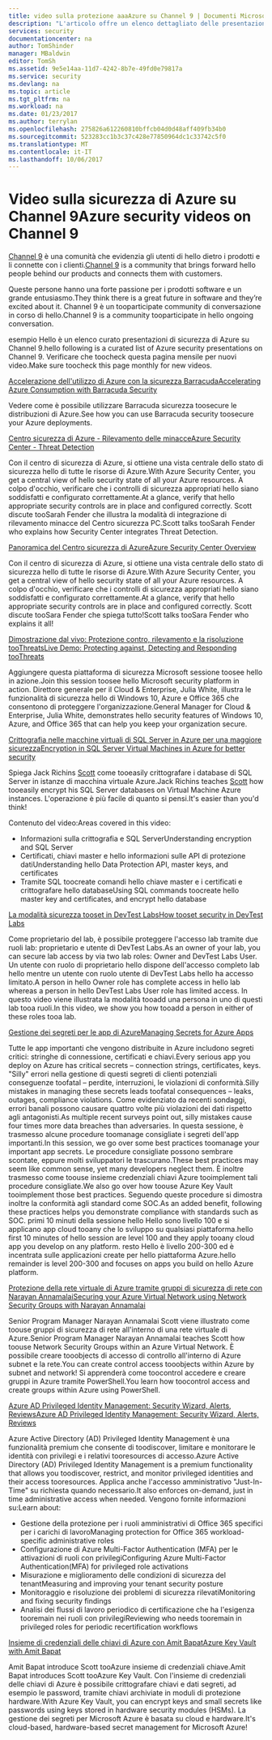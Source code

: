 ```yaml
---
title: video sulla protezione aaaAzure su Channel 9 | Documenti Microsoft
description: "L'articolo offre un elenco dettagliato delle presentazioni sulla sicurezza di Azure su Channel 9. Channel 9 è una comunità che si connette a persone di hello che utilizzano i prodotti con utenti hello dietro dei prodotti."
services: security
documentationcenter: na
author: TomShinder
manager: MBaldwin
editor: TomSh
ms.assetid: 9e5e14aa-11d7-4242-8b7e-49fd0e79817a
ms.service: security
ms.devlang: na
ms.topic: article
ms.tgt_pltfrm: na
ms.workload: na
ms.date: 01/23/2017
ms.author: terrylan
ms.openlocfilehash: 275826a612260810bffcb04d0d48aff409fb34b0
ms.sourcegitcommit: 523283cc1b3c37c428e77850964dc1c33742c5f0
ms.translationtype: MT
ms.contentlocale: it-IT
ms.lasthandoff: 10/06/2017
---
```

# <a name="azure-security-videos-on-channel-9"></a><span data-ttu-id="c580f-104">Video sulla sicurezza di Azure su Channel 9</span><span class="sxs-lookup"><span data-stu-id="c580f-104">Azure security videos on Channel 9</span></span>
<span data-ttu-id="c580f-105">[Channel 9](https://channel9.msdn.com/) è una comunità che evidenzia gli utenti di hello dietro i prodotti e li connette con i clienti.</span><span class="sxs-lookup"><span data-stu-id="c580f-105">[Channel 9](https://channel9.msdn.com/) is a community that brings forward hello people behind our products and connects them with customers.</span></span>

<span data-ttu-id="c580f-106">Queste persone hanno una forte passione per i prodotti software e un grande entusiasmo.</span><span class="sxs-lookup"><span data-stu-id="c580f-106">They think there is a great future in software and they’re excited about it.</span></span> <span data-ttu-id="c580f-107">Channel 9 è un tooparticipate community di conversazione in corso di hello.</span><span class="sxs-lookup"><span data-stu-id="c580f-107">Channel 9 is a community tooparticipate in hello ongoing conversation.</span></span>

<span data-ttu-id="c580f-108">esempio Hello è un elenco curato presentazioni di sicurezza di Azure su Channel 9.</span><span class="sxs-lookup"><span data-stu-id="c580f-108">hello following is a curated list of Azure security presentations on Channel 9.</span></span> <span data-ttu-id="c580f-109">Verificare che toocheck questa pagina mensile per nuovi video.</span><span class="sxs-lookup"><span data-stu-id="c580f-109">Make sure toocheck this page monthly for new videos.</span></span>

[<span data-ttu-id="c580f-110">Accelerazione dell'utilizzo di Azure con la sicurezza Barracuda</span><span class="sxs-lookup"><span data-stu-id="c580f-110">Accelerating Azure Consumption with Barracuda Security</span></span>](https://channel9.msdn.com/events/Microsoft-Azure-Marketplace-ISV-Solutions-Webinar-Series/Webinar-1-Accelerating-Azure-Consumption-with-Barracuda-Security/Webinar-1-Accelerating-Azure-Consumption-with-Barracuda-Security)

<span data-ttu-id="c580f-111">Vedere come è possibile utilizzare Barracuda sicurezza toosecure le distribuzioni di Azure.</span><span class="sxs-lookup"><span data-stu-id="c580f-111">See how you can use Barracuda security toosecure your Azure deployments.</span></span>

[<span data-ttu-id="c580f-112">Centro sicurezza di Azure - Rilevamento delle minacce</span><span class="sxs-lookup"><span data-stu-id="c580f-112">Azure Security Center - Threat Detection</span></span>](https://channel9.msdn.com/Shows/Azure-Friday/Azure-Security-Center-Threat-Detection)

<span data-ttu-id="c580f-113">Con il centro di sicurezza di Azure, si ottiene una vista centrale dello stato di sicurezza hello di tutte le risorse di Azure.</span><span class="sxs-lookup"><span data-stu-id="c580f-113">With Azure Security Center, you get a central view of hello security state of all your Azure resources.</span></span> <span data-ttu-id="c580f-114">A colpo d'occhio, verificare che i controlli di sicurezza appropriati hello siano soddisfatti e configurato correttamente.</span><span class="sxs-lookup"><span data-stu-id="c580f-114">At a glance, verify that hello appropriate security controls are in place and configured correctly.</span></span> <span data-ttu-id="c580f-115">Scott discute tooSarah Fender che illustra la modalità di integrazione di rilevamento minacce del Centro sicurezza PC.</span><span class="sxs-lookup"><span data-stu-id="c580f-115">Scott talks tooSarah Fender who explains how Security Center integrates Threat Detection.</span></span>

[<span data-ttu-id="c580f-116">Panoramica del Centro sicurezza di Azure</span><span class="sxs-lookup"><span data-stu-id="c580f-116">Azure Security Center Overview</span></span>](https://channel9.msdn.com/Shows/Azure-Friday/Azure-Security-Center-Overview)

<span data-ttu-id="c580f-117">Con il centro di sicurezza di Azure, si ottiene una vista centrale dello stato di sicurezza hello di tutte le risorse di Azure.</span><span class="sxs-lookup"><span data-stu-id="c580f-117">With Azure Security Center, you get a central view of hello security state of all your Azure resources.</span></span> <span data-ttu-id="c580f-118">A colpo d'occhio, verificare che i controlli di sicurezza appropriati hello siano soddisfatti e configurato correttamente.</span><span class="sxs-lookup"><span data-stu-id="c580f-118">At a glance, verify that hello appropriate security controls are in place and configured correctly.</span></span> <span data-ttu-id="c580f-119">Scott discute tooSara Fender che spiega tutto!</span><span class="sxs-lookup"><span data-stu-id="c580f-119">Scott talks tooSara Fender who explains it all!</span></span>

[<span data-ttu-id="c580f-120">Dimostrazione dal vivo: Protezione contro, rilevamento e la risoluzione tooThreats</span><span class="sxs-lookup"><span data-stu-id="c580f-120">Live Demo: Protecting against, Detecting and Responding tooThreats</span></span>](https://channel9.msdn.com/events/Virtual-Security-Summit/Virtual-Security-Summit-2016/Live-Demo-Protecting-against-Detecting-and-Responding-to-Threats)

<span data-ttu-id="c580f-121">Aggiungere questa piattaforma di sicurezza Microsoft sessione toosee hello in azione.</span><span class="sxs-lookup"><span data-stu-id="c580f-121">Join this session toosee hello Microsoft security platform in action.</span></span> <span data-ttu-id="c580f-122">Direttore generale per il Cloud & Enterprise, Julia White, illustra le funzionalità di sicurezza hello di Windows 10, Azure e Office 365 che consentono di proteggere l'organizzazione.</span><span class="sxs-lookup"><span data-stu-id="c580f-122">General Manager for Cloud & Enterprise, Julia White, demonstrates hello security features of Windows 10, Azure, and Office 365 that can help you keep your organization secure.</span></span>

[<span data-ttu-id="c580f-123">Crittografia nelle macchine virtuali di SQL Server in Azure per una maggiore sicurezza</span><span class="sxs-lookup"><span data-stu-id="c580f-123">Encryption in SQL Server Virtual Machines in Azure for better security</span></span>](https://channel9.msdn.com/Shows/Azure-Friday/Encryption-in-SQL-Azure-for-better-security)

<span data-ttu-id="c580f-124">Spiega Jack Richins [Scott](https://channel9.msdn.com/Niners/Glucose) come tooeasily crittografare i database di SQL Server in istanze di macchina virtuale Azure.</span><span class="sxs-lookup"><span data-stu-id="c580f-124">Jack Richins teaches [Scott](https://channel9.msdn.com/Niners/Glucose) how tooeasily encrypt his SQL Server databases on Virtual Machine Azure instances.</span></span> <span data-ttu-id="c580f-125">L'operazione è più facile di quanto si pensi.</span><span class="sxs-lookup"><span data-stu-id="c580f-125">It's easier than you'd think!</span></span>

<span data-ttu-id="c580f-126">Contenuto del video:</span><span class="sxs-lookup"><span data-stu-id="c580f-126">Areas covered in this video:</span></span>

* <span data-ttu-id="c580f-127">Informazioni sulla crittografia e SQL Server</span><span class="sxs-lookup"><span data-stu-id="c580f-127">Understanding encryption and SQL Server</span></span>
* <span data-ttu-id="c580f-128">Certificati, chiavi master e hello informazioni sulle API di protezione dati</span><span class="sxs-lookup"><span data-stu-id="c580f-128">Understanding hello Data Protection API, master keys, and certificates</span></span>
* <span data-ttu-id="c580f-129">Tramite SQL toocreate comandi hello chiave master e i certificati e crittografare hello database</span><span class="sxs-lookup"><span data-stu-id="c580f-129">Using SQL commands toocreate hello master key and certificates, and encrypt hello database</span></span>

[<span data-ttu-id="c580f-130">La modalità sicurezza tooset in DevTest Labs</span><span class="sxs-lookup"><span data-stu-id="c580f-130">How tooset security in DevTest Labs</span></span>](https://channel9.msdn.com/Blogs/Azure/How-to-set-security-in-your-DevTest-Lab)

<span data-ttu-id="c580f-131">Come proprietario del lab, è possibile proteggere l'accesso lab tramite due ruoli lab: proprietario e utente di DevTest Labs.</span><span class="sxs-lookup"><span data-stu-id="c580f-131">As an owner of your lab, you can secure lab access by via two lab roles: Owner and DevTest Labs User.</span></span> <span data-ttu-id="c580f-132">Un utente con ruolo di proprietario hello dispone dell'accesso completo lab hello mentre un utente con ruolo utente di DevTest Labs hello ha accesso limitato.</span><span class="sxs-lookup"><span data-stu-id="c580f-132">A person in hello Owner role has complete access in hello lab whereas a person in hello DevTest Labs User role has limited access.</span></span> <span data-ttu-id="c580f-133">In questo video viene illustrata la modalità tooadd una persona in uno di questi lab tooa ruoli.</span><span class="sxs-lookup"><span data-stu-id="c580f-133">In this video, we show you how tooadd a person in either of these roles tooa lab.</span></span>

[<span data-ttu-id="c580f-134">Gestione dei segreti per le app di Azure</span><span class="sxs-lookup"><span data-stu-id="c580f-134">Managing Secrets for Azure Apps</span></span>](https://channel9.msdn.com/events/Build/2016/P456)

<span data-ttu-id="c580f-135">Tutte le app importanti che vengono distribuite in Azure includono segreti critici: stringhe di connessione, certificati e chiavi.</span><span class="sxs-lookup"><span data-stu-id="c580f-135">Every serious app you deploy on Azure has critical secrets – connection strings, certificates, keys.</span></span> <span data-ttu-id="c580f-136">"Silly" errori nella gestione di questi segreti di clienti potenziali conseguenze toofatal – perdite, interruzioni, le violazioni di conformità.</span><span class="sxs-lookup"><span data-stu-id="c580f-136">Silly mistakes in managing these secrets leads toofatal consequences – leaks, outages, compliance violations.</span></span> <span data-ttu-id="c580f-137">Come evidenziato da recenti sondaggi, errori banali possono causare quattro volte più violazioni dei dati rispetto agli antagonisti.</span><span class="sxs-lookup"><span data-stu-id="c580f-137">As multiple recent surveys point out, silly mistakes cause four times more data breaches than adversaries.</span></span> <span data-ttu-id="c580f-138">In questa sessione, è trasmesso alcune procedure toomanage consigliate i segreti dell'app importanti.</span><span class="sxs-lookup"><span data-stu-id="c580f-138">In this session, we go over some best practices toomanage your important app secrets.</span></span> <span data-ttu-id="c580f-139">Le procedure consigliate possono sembrare scontate, eppure molti sviluppatori le trascurano.</span><span class="sxs-lookup"><span data-stu-id="c580f-139">These best practices may seem like common sense, yet many developers neglect them.</span></span> <span data-ttu-id="c580f-140">È inoltre trasmesso come toouse insieme credenziali chiavi Azure tooimplement tali procedure consigliate.</span><span class="sxs-lookup"><span data-stu-id="c580f-140">We also go over how toouse Azure Key Vault tooimplement those best practices.</span></span> <span data-ttu-id="c580f-141">Seguendo queste procedure si dimostra inoltre la conformità agli standard come SOC.</span><span class="sxs-lookup"><span data-stu-id="c580f-141">As an added benefit, following these practices helps you demonstrate compliance with standards such as SOC.</span></span> <span data-ttu-id="c580f-142">primi 10 minuti della sessione hello Hello sono livello 100 e si applicano app cloud tooany che lo sviluppo su qualsiasi piattaforma.</span><span class="sxs-lookup"><span data-stu-id="c580f-142">hello first 10 minutes of hello session are level 100 and they apply tooany cloud app you develop on any platform.</span></span> <span data-ttu-id="c580f-143">resto Hello è livello 200-300 ed è incentrata sulle applicazioni create per hello piattaforma Azure.</span><span class="sxs-lookup"><span data-stu-id="c580f-143">hello remainder is level 200-300 and focuses on apps you build on hello Azure platform.</span></span>

[<span data-ttu-id="c580f-144">Protezione della rete virtuale di Azure tramite gruppi di sicurezza di rete con Narayan Annamalai</span><span class="sxs-lookup"><span data-stu-id="c580f-144">Securing your Azure Virtual Network using Network Security Groups with Narayan Annamalai</span></span>](https://channel9.msdn.com/Shows/Azure-Friday/Sucruing-your-Azure-Virtual-Network-using-Network-ACLs-with-Narayan-Annamalai)

<span data-ttu-id="c580f-145">Senior Program Manager Narayan Annamalai Scott viene illustrato come toouse gruppi di sicurezza di rete all'interno di una rete virtuale di Azure.</span><span class="sxs-lookup"><span data-stu-id="c580f-145">Senior Program Manager Narayan Annamalai teaches Scott how toouse Network Security Groups within an Azure Virtual Network.</span></span> <span data-ttu-id="c580f-146">È possibile creare tooobjects di accesso di controllo all'interno di Azure subnet e la rete.</span><span class="sxs-lookup"><span data-stu-id="c580f-146">You can create control access tooobjects within Azure by subnet and network!</span></span> <span data-ttu-id="c580f-147">Si apprenderà come toocontrol accedere e creare gruppi in Azure tramite PowerShell.</span><span class="sxs-lookup"><span data-stu-id="c580f-147">You learn how toocontrol access and create groups within Azure using PowerShell.</span></span>

[<span data-ttu-id="c580f-148">Azure AD Privileged Identity Management: Security Wizard, Alerts, Reviews</span><span class="sxs-lookup"><span data-stu-id="c580f-148">Azure AD Privileged Identity Management: Security Wizard, Alerts, Reviews</span></span>](https://channel9.msdn.com/Series/Azure-Active-Directory-Videos-Demos/Azure-AD-Privileged-Identity-Management-Security-Wizard-Alerts-Reviews)

<span data-ttu-id="c580f-149">Azure Active Directory (AD) Privileged Identity Management è una funzionalità premium che consente di toodiscover, limitare e monitorare le identità con privilegi e i relativi tooresources di accesso.</span><span class="sxs-lookup"><span data-stu-id="c580f-149">Azure Active Directory (AD) Privileged Identity Management is a premium functionality that allows you toodiscover, restrict, and monitor privileged identities and their access tooresources.</span></span> <span data-ttu-id="c580f-150">Applica anche l'accesso amministrativo "Just-In-Time" su richiesta quando necessario.</span><span class="sxs-lookup"><span data-stu-id="c580f-150">It also enforces on-demand, just in time administrative access when needed.</span></span> <span data-ttu-id="c580f-151">Vengono fornite informazioni su:</span><span class="sxs-lookup"><span data-stu-id="c580f-151">Learn about:</span></span>

* <span data-ttu-id="c580f-152">Gestione della protezione per i ruoli amministrativi di Office 365 specifici per i carichi di lavoro</span><span class="sxs-lookup"><span data-stu-id="c580f-152">Managing protection for Office 365 workload-specific administrative roles</span></span>
* <span data-ttu-id="c580f-153">Configurazione di Azure Multi-Factor Authentication (MFA) per le attivazioni di ruoli con privilegi</span><span class="sxs-lookup"><span data-stu-id="c580f-153">Configuring Azure Multi-Factor Authentication(MFA) for privileged role activations</span></span>
* <span data-ttu-id="c580f-154">Misurazione e miglioramento delle condizioni di sicurezza del tenant</span><span class="sxs-lookup"><span data-stu-id="c580f-154">Measuring and improving your tenant security posture</span></span>
* <span data-ttu-id="c580f-155">Monitoraggio e risoluzione dei problemi di sicurezza rilevati</span><span class="sxs-lookup"><span data-stu-id="c580f-155">Monitoring and fixing security findings</span></span>
* <span data-ttu-id="c580f-156">Analisi dei flussi di lavoro periodico di certificazione che ha l'esigenza tooremain nei ruoli con privilegi</span><span class="sxs-lookup"><span data-stu-id="c580f-156">Reviewing who needs tooremain in privileged roles for periodic recertification workflows</span></span>

[<span data-ttu-id="c580f-157">Insieme di credenziali delle chiavi di Azure con Amit Bapat</span><span class="sxs-lookup"><span data-stu-id="c580f-157">Azure Key Vault with Amit Bapat</span></span>](https://channel9.msdn.com/Shows/Azure-Friday/Azure-Key-Vault-with-Amit-Bapat)

<span data-ttu-id="c580f-158">Amit Bapat introduce Scott tooAzure insieme di credenziali chiave.</span><span class="sxs-lookup"><span data-stu-id="c580f-158">Amit Bapat introduces Scott tooAzure Key Vault.</span></span> <span data-ttu-id="c580f-159">Con l'insieme di credenziali delle chiavi di Azure è possibile crittografare chiavi e dati segreti, ad esempio le password, tramite chiavi archiviate in moduli di protezione hardware.</span><span class="sxs-lookup"><span data-stu-id="c580f-159">With Azure Key Vault, you can encrypt keys and small secrets like passwords using keys stored in hardware security modules (HSMs).</span></span> <span data-ttu-id="c580f-160">La gestione dei segreti per Microsoft Azure è basata su cloud e hardware.</span><span class="sxs-lookup"><span data-stu-id="c580f-160">It's cloud-based, hardware-based secret management for Microsoft Azure!</span></span>
